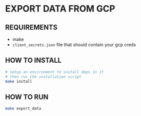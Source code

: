 # EXPORT DATA FROM GCP

## REQUIREMENTS

- make
- `client_secrets.json` file that should contain your gcp creds

## HOW TO INSTALL

```bash
# setup an environment to install deps in it
# then run the installation script
make install
```

## HOW TO RUN

```bash
make export_data
```
